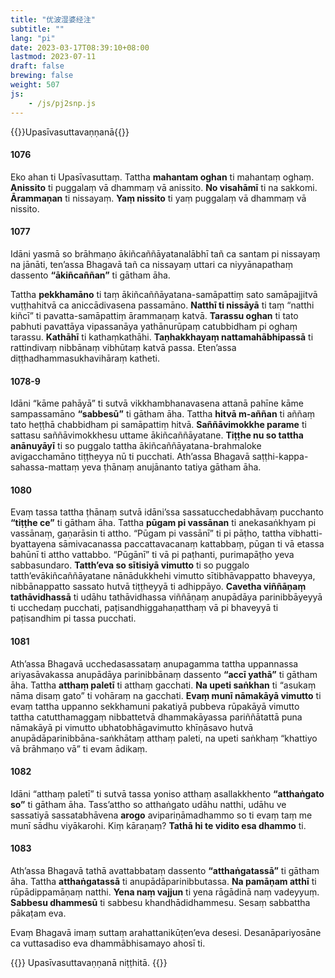 ```yaml
---
title: "优波湿婆经注"
subtitle: ""
lang: "pi"
date: 2023-03-17T08:39:10+08:00
lastmod: 2023-07-11
draft: false
brewing: false
weight: 507
js:
    - /js/pj2snp.js
---
```


{{<subtitle>}}Upasīvasuttavaṇṇanā{{</subtitle>}}

#### 1076

Eko ahan ti Upasīvasuttaṃ. Tattha **mahantam oghan** ti mahantaṃ oghaṃ. **Anissito** ti puggalaṃ vā dhammaṃ vā anissito. **No visahāmī** ti na sakkomi. **Ārammaṇan** ti nissayaṃ. **Yaṃ nissito** ti yaṃ puggalaṃ vā dhammaṃ vā nissito.

#### 1077

Idāni yasmā so brāhmaṇo ākiñcaññāyatanalābhī tañ ca santam pi nissayaṃ na jānāti, ten’assa Bhagavā tañ ca nissayaṃ uttari ca niyyānapathaṃ dassento **“ākiñcaññan”** ti gātham āha.

Tattha **pekkhamāno** ti taṃ ākiñcaññāyatana-samāpattiṃ sato samāpajjitvā vuṭṭhahitvā ca aniccādivasena passamāno. **Natthī ti nissāyā** ti taṃ “natthi kiñcī” ti pavatta-samāpattiṃ ārammaṇaṃ katvā. **Tarassu oghan** ti tato pabhuti pavattāya vipassanāya yathānurūpaṃ catubbidham pi oghaṃ tarassu. **Kathāhī** ti kathaṃkathāhi. **Taṇhakkhayaṃ nattamahābhipassā** ti rattindivaṃ nibbānaṃ vibhūtaṃ katvā passa. Eten’assa diṭṭhadhammasukhavihāraṃ katheti.

#### 1078-9

Idāni “kāme pahāyā” ti sutvā vikkhambhanavasena attanā pahīne kāme sampassamāno **“sabbesū”** ti gātham āha. Tattha **hitvā m-aññan** ti aññaṃ tato heṭṭhā chabbidham pi samāpattiṃ hitvā. **Saññāvimokkhe parame** ti sattasu saññāvimokkhesu uttame ākiñcaññāyatane. **Tiṭṭhe nu so tattha anānuyāyī** ti so puggalo tattha ākiñcaññāyatana-brahmaloke avigacchamāno tiṭṭheyya nū ti pucchati. Ath’assa Bhagavā saṭṭhi-kappa-sahassa-mattaṃ yeva ṭhānaṃ anujānanto tatiya gātham āha.

#### 1080

Evaṃ tassa tattha ṭhānaṃ sutvā idāni’ssa sassatucchedabhāvaṃ pucchanto **“tiṭṭhe ce”** ti gātham āha. Tattha **pūgam pi vassānan** ti anekasaṅkhyam pi vassānaṃ, gaṇarāsin ti attho. “Pūgam pi vassānī” ti pi pāṭho, tattha vibhatti-byattayena sāmivacanassa paccattavacanaṃ kattabbaṃ, pūgan ti vā etassa bahūnī ti attho vattabbo. “Pūgānī” ti vā pi paṭhanti, purimapāṭho yeva sabbasundaro. **Tatth’eva so sītisiyā vimutto** ti so puggalo tatth’evākiñcaññāyatane nānādukkhehi vimutto sītibhāvappatto bhaveyya, nibbānappatto sassato hutvā tiṭṭheyyā ti adhippāyo. **Cavetha viññāṇaṃ tathāvidhassā** ti udāhu tathāvidhassa viññāṇaṃ anupādāya parinibbāyeyyā ti ucchedaṃ pucchati, paṭisandhiggahaṇatthaṃ vā pi bhaveyyā ti paṭisandhim pi tassa pucchati.

#### 1081

Ath’assa Bhagavā ucchedasassataṃ anupagamma tattha uppannassa ariyasāvakassa anupādāya parinibbānaṃ dassento **“accī yathā”** ti gātham āha. Tattha **atthaṃ paletī** ti atthaṃ gacchati. **Na upeti saṅkhan** ti “asukaṃ nāma disaṃ gato” ti vohāraṃ na gacchati. **Evaṃ munī nāmakāyā vimutto** ti evaṃ tattha uppanno sekkhamuni pakatiyā pubbeva rūpakāyā vimutto tattha catutthamaggaṃ nibbattetvā dhammakāyassa pariññātattā puna nāmakāyā pi vimutto ubhatobhāgavimutto khīṇāsavo hutvā anupādāparinibbāna-saṅkhātaṃ atthaṃ paleti, na upeti saṅkhaṃ “khattiyo vā brāhmaṇo vā” ti evam ādikaṃ.

#### 1082

Idāni “atthaṃ paletī” ti sutvā tassa yoniso atthaṃ asallakkhento **“atthaṅgato so”** ti gātham āha. Tass’attho so atthaṅgato udāhu natthi, udāhu ve sassatiyā sassatabhāvena **arogo** avipariṇāmadhammo so ti evaṃ taṃ me munī sādhu viyākarohi. Kiṃ kāraṇaṃ? **Tathā hi te vidito esa dhammo** ti.

#### 1083

Ath’assa Bhagavā tathā avattabbataṃ dassento **“atthaṅgatassā”** ti gātham āha. Tattha **atthaṅgatassā** ti anupādāparinibbutassa. **Na pamāṇam atthī** ti rūpādippamāṇaṃ natthi. **Yena naṃ vajjun** ti yena rāgādinā naṃ vadeyyuṃ. **Sabbesu dhammesū** ti sabbesu khandhādidhammesu. Sesaṃ sabbattha pākaṭam eva.

Evaṃ Bhagavā imaṃ suttaṃ arahattanikūṭen’eva desesi. Desanāpariyosāne ca vuttasadiso eva dhammābhisamayo ahosī ti.

{{<eof>}}
    Upasīvasuttavaṇṇanā niṭṭhitā.
{{</eof>}}